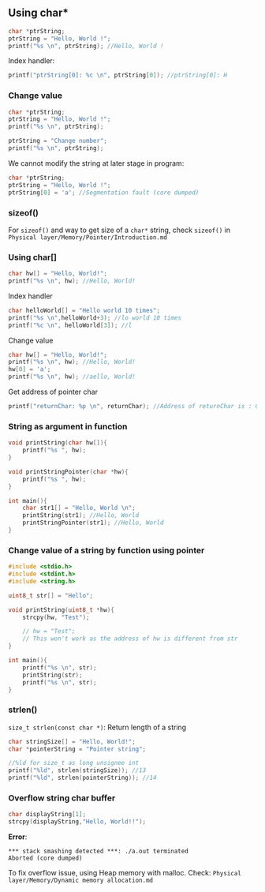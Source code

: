 ## Using char*

```c
char *ptrString;
ptrString = "Hello, World !";
printf("%s \n", ptrString); //Hello, World !
```

Index handler:

```c
printf("ptrString[0]: %c \n", ptrString[0]); //ptrString[0]: H 
```

### Change value

```c
char *ptrString;
ptrString = "Hello, World !";
printf("%s \n", ptrString); 

ptrString = "Change number";
printf("%s \n", ptrString); 
```

We cannot modify the string at later stage in program:

```c
char *ptrString;
ptrString = "Hello, World !";
ptrString[0] = 'a'; //Segmentation fault (core dumped)
```

### sizeof()

For ``sizeof()`` and way to get size of a ``char*`` string, check  ``sizeof()`` in ``Physical layer/Memory/Pointer/Introduction.md``

### Using char[]

```c
char hw[] = "Hello, World!";
printf("%s \n", hw); //Hello, World! 
```

Index handler

```c
char helloWorld[] = "Hello world 10 times";
printf("%s \n",helloWorld+3); //lo world 10 times
printf("%c \n", helloWorld[3]); //l
```

Change value

```c
char hw[] = "Hello, World!";
printf("%s \n", hw); //Hello, World! 
hw[0] = 'a';
printf("%s \n", hw); //aello, World! 
```

Get address of pointer char

```c
printf("returnChar: %p \n", returnChar); //Address of returnChar is : 0x62FE30
```

### String as argument in function

```c
void printString(char hw[]){
	printf("%s ", hw);
}

void printStringPointer(char *hw){
	printf("%s ", hw);
}

int main(){
	char str1[] = "Hello, World \n";
	printString(str1); //Hello, World
	printStringPointer(str1); //Hello, World
}
```

### Change value of a string by function using pointer

```c
#include <stdio.h>
#include <stdint.h>
#include <string.h>

uint8_t str[] = "Hello";

void printString(uint8_t *hw){
	strcpy(hw, "Test");

	// hw = "Test"; 
	// This won't work as the address of hw is different from str
}

int main(){
	printf("%s \n", str);
	printString(str);
	printf("%s \n", str);
}
```

### strlen()

``size_t strlen(const char *)``: Return length of a string

```c
char stringSize[] = "Hello, World!";
char *pointerString = "Pointer string";

//%ld for size_t as long unsignee int
printf("%ld", strlen(stringSize)); //13
printf("%ld", strlen(pointerString)); //14
```

### Overflow string char buffer

```c
char displayString[1];
strcpy(displayString,"Hello, World!!");
```

**Error**:

```
*** stack smashing detected ***: ./a.out terminated
Aborted (core dumped)
```

To fix overflow issue, using Heap memory with malloc. Check: ``Physical layer/Memory/Dynamic memory allocation.md``
